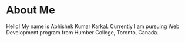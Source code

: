 # About Me
Hello! My name is Abhishek Kumar Karkal. Currently I am pursuing Web Development program from Humber College, Toronto, Canada.
